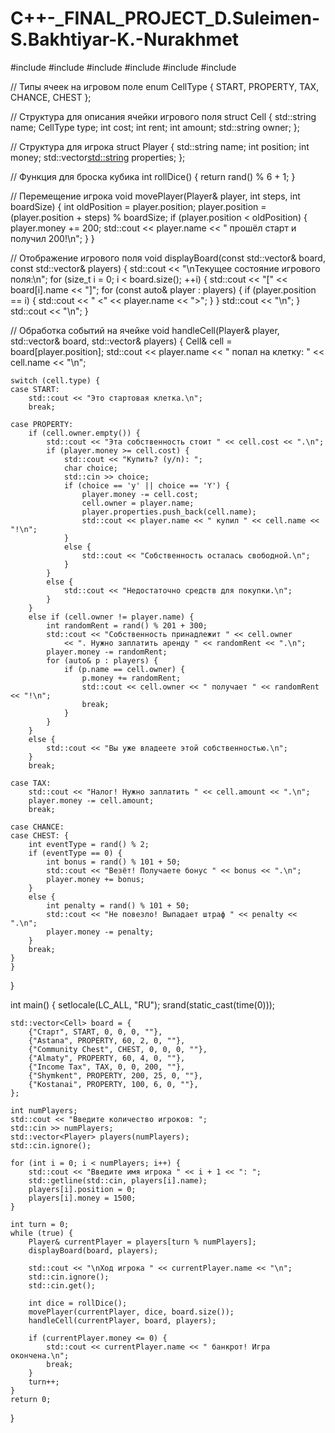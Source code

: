 # C++-_FINAL_PROJECT_D.Suleimen-S.Bakhtiyar-K.-Nurakhmet
#include <iostream>
#include <string>
#include <vector>
#include <cstdlib>
#include <ctime>
#include <clocale>

// Типы ячеек на игровом поле
enum CellType { START, PROPERTY, TAX, CHANCE, CHEST };

// Структура для описания ячейки игрового поля
struct Cell {
    std::string name;
    CellType type;
    int cost;
    int rent;
    int amount;
    std::string owner;
};

// Структура для игрока
struct Player {
    std::string name;
    int position;
    int money;
    std::vector<std::string> properties;
};

// Функция для броска кубика
int rollDice() {
    return rand() % 6 + 1;
}

// Перемещение игрока
void movePlayer(Player& player, int steps, int boardSize) {
    int oldPosition = player.position;
    player.position = (player.position + steps) % boardSize;
    if (player.position < oldPosition) {
        player.money += 200;
        std::cout << player.name << " прошёл старт и получил 200!\n";
    }
}

// Отображение игрового поля
void displayBoard(const std::vector<Cell>& board, const std::vector<Player>& players) {
    std::cout << "\nТекущее состояние игрового поля:\n";
    for (size_t i = 0; i < board.size(); ++i) {
        std::cout << "[" << board[i].name << "]";
        for (const auto& player : players) {
            if (player.position == i) {
                std::cout << " <" << player.name << ">";
            }
        }
        std::cout << "\n";
    }
    std::cout << "\n";
}

// Обработка событий на ячейке
void handleCell(Player& player, std::vector<Cell>& board, std::vector<Player>& players) {
    Cell& cell = board[player.position];
    std::cout << player.name << " попал на клетку: " << cell.name << "\n";

    switch (cell.type) {
    case START:
        std::cout << "Это стартовая клетка.\n";
        break;

    case PROPERTY:
        if (cell.owner.empty()) {
            std::cout << "Эта собственность стоит " << cell.cost << ".\n";
            if (player.money >= cell.cost) {
                std::cout << "Купить? (y/n): ";
                char choice;
                std::cin >> choice;
                if (choice == 'y' || choice == 'Y') {
                    player.money -= cell.cost;
                    cell.owner = player.name;
                    player.properties.push_back(cell.name);
                    std::cout << player.name << " купил " << cell.name << "!\n";
                }
                else {
                    std::cout << "Собственность осталась свободной.\n";
                }
            }
            else {
                std::cout << "Недостаточно средств для покупки.\n";
            }
        }
        else if (cell.owner != player.name) {
            int randomRent = rand() % 201 + 300;
            std::cout << "Собственность принадлежит " << cell.owner
                << ". Нужно заплатить аренду " << randomRent << ".\n";
            player.money -= randomRent;
            for (auto& p : players) {
                if (p.name == cell.owner) {
                    p.money += randomRent;
                    std::cout << cell.owner << " получает " << randomRent << "!\n";
                    break;
                }
            }
        }
        else {
            std::cout << "Вы уже владеете этой собственностью.\n";
        }
        break;

    case TAX:
        std::cout << "Налог! Нужно заплатить " << cell.amount << ".\n";
        player.money -= cell.amount;
        break;

    case CHANCE:
    case CHEST: {
        int eventType = rand() % 2;
        if (eventType == 0) {
            int bonus = rand() % 101 + 50;
            std::cout << "Везёт! Получаете бонус " << bonus << ".\n";
            player.money += bonus;
        }
        else {
            int penalty = rand() % 101 + 50;
            std::cout << "Не повезло! Выпадает штраф " << penalty << ".\n";
            player.money -= penalty;
        }
        break;
    }
    }
}

int main() {
    setlocale(LC_ALL, "RU");
    srand(static_cast<unsigned int>(time(0)));

    std::vector<Cell> board = {
        {"Старт", START, 0, 0, 0, ""},
        {"Astana", PROPERTY, 60, 2, 0, ""},
        {"Community Chest", CHEST, 0, 0, 0, ""},
        {"Almaty", PROPERTY, 60, 4, 0, ""},
        {"Income Tax", TAX, 0, 0, 200, ""},
        {"Shymkent", PROPERTY, 200, 25, 0, ""},
        {"Kostanai", PROPERTY, 100, 6, 0, ""},
    };

    int numPlayers;
    std::cout << "Введите количество игроков: ";
    std::cin >> numPlayers;
    std::vector<Player> players(numPlayers);
    std::cin.ignore();

    for (int i = 0; i < numPlayers; i++) {
        std::cout << "Введите имя игрока " << i + 1 << ": ";
        std::getline(std::cin, players[i].name);
        players[i].position = 0;
        players[i].money = 1500;
    }

    int turn = 0;
    while (true) {
        Player& currentPlayer = players[turn % numPlayers];
        displayBoard(board, players);

        std::cout << "\nХод игрока " << currentPlayer.name << "\n";
        std::cin.ignore();
        std::cin.get();

        int dice = rollDice();
        movePlayer(currentPlayer, dice, board.size());
        handleCell(currentPlayer, board, players);

        if (currentPlayer.money <= 0) {
            std::cout << currentPlayer.name << " банкрот! Игра окончена.\n";
            break;
        }
        turn++;
    }
    return 0;
}

